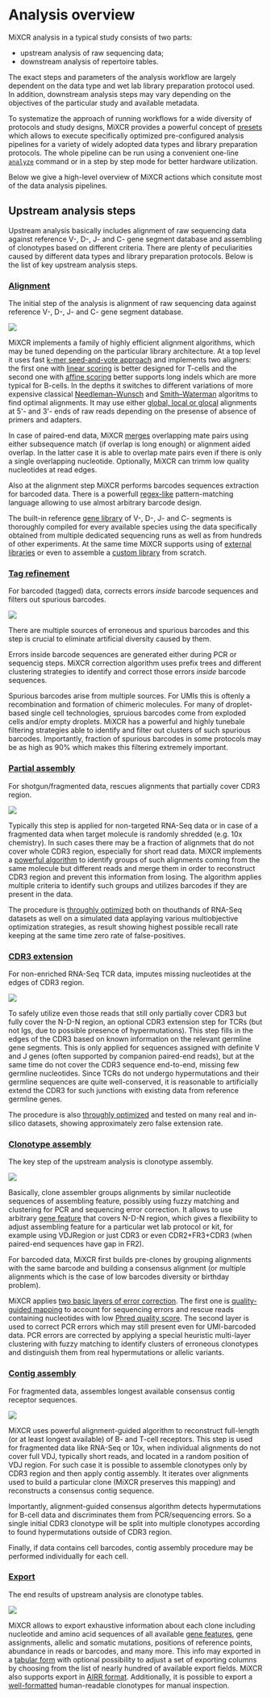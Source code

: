 # Analysis overview

MiXCR analysis in a typical study consists of two parts:

- upstream analysis of raw sequencing data;
- downstream analysis of repertoire tables.

The exact steps and parameters of the analysis workflow are largely dependent on the data type and wet lab library preparation protocol used. In addition, downstream analysis steps may vary depending on the objectives of the particular study and available metadata.

To systematize the approach of running workflows for a wide diversity of protocols and study designs, MiXCR provides a powerful concept of [presets](intro-presets.md) which allows to execute specifically optimized pre-configured analysis pipelines for a variety of widely adopted data types and library preparation protocols. The whole pipeline can be run using a convenient one-line [`analyze`](mixcr-analyze.md) command or in a step by step mode for better hardware utilization.

Below we give a high-level overview of MiXCR actions which consitute most of the data analysis pipelines.

## Upstream analysis steps

Upstream analysis basically includes alignment of raw sequencing data against reference V-, D-, J- and C- gene segment database and assembling of clonotypes based on different criteria. There are plenty of peculiarities caused by different data types and library preparation protocols. Below is the list of key upstream analysis steps.

### [Alignment](mixcr-align.md)

The initial step of the analysis is alignment of raw sequencing data against reference V-, D-, J- and C- gene segment database.
    
![](./pics/align.svg)

MiXCR implements a family of highly efficient alignment algorithms, which may be tuned depending on the particular library architecture. At a top level it uses fast [k-mer seed-and-vote approach](http://nar.oxfordjournals.org/content/41/10/e108) and implements two aligners: the first one with [linear scoring](mixcr-align.md#parameters-for-kaligner) is better designed for T-cells and the second one with [affine scoring](mixcr-align.md#parameters-for-kaligner2) better supports long indels which are more typical for B-cells. In the depths it switches to different variations of more expensive classical [Needleman–Wunsch](https://en.wikipedia.org/wiki/Needleman–Wunsch_algorithm) and [Smith–Waterman](https://en.wikipedia.org/wiki/Smith–Waterman_algorithm) algoritms to find optimal alignments. It may use either [global, local or glocal](https://en.wikipedia.org/wiki/Sequence_alignment#Global_and_local_alignments) alignments at 5'- and 3'- ends of raw reads depending on the presense of absence of primers and adapters. 
 
In case of paired-end data, MiXCR [merges](mixcr-align.md#merging-algorithm-parameters) overlapping mate pairs using either subsequence match (if overlap is long enough) or alignment aided overlap. In the latter case it is able to overlap mate pairs even if there is only a single overlapping nucleotide. Optionally, MiXCR can trimm low quality nucleotides at read edges.  

Also at the alignment step MiXCR performs barcodes sequences extraction for barcoded data. There is a powerfull [regex-like](ref-tag-pattern.md) pattern-matching language allowing to use almost arbitrary barcode design.  

The built-in reference [gene library](http://github.com/repseqio/library) of V-, D-, J- and C- segments is thoroughly compiled for every available species using the data specifically obtained from multiple dedicated sequencing runs as well as from hundreds of other experiments. At the same time MiXCR supports using of [external libraries](../guides/external-libraries.md) or even to assemble a [custom library](../guides/create-custom-library.md) from scratch.     

### [Tag refinement](mixcr-correctAndSortTags.md)

For barcoded (tagged) data, corrects errors _inside_ barcode sequences and filters out spurious barcodes.

![](pics/correctAndSortTags.svg)

There are multiple sources of erroneous and spurious barcodes and this step is crucial to eliminate artificial diversity caused by them.

Errors inside barcode sequences are generated either during PCR or sequencig steps. MiXCR correction algorithm uses prefix trees and different clustering strategies to identify and correct those errors _inside_ barcode sequences.

Spurious barcodes arise from multiple sources. For UMIs this is oftenly a recombination and formation of chimeric molecules. For many of droplet-based single cell technologies, spruious barcodes come from exploded cells and/or empty droplets. MiXCR has a powerful and highly tunebale filtering strategies able to identify and filter out clusters of such spurious barcodes. Importantly, fraction of spurious barcodes in some protocols may be as high as 90% which makes this filtering extremely important.


### [Partial assembly](mixcr-assemblePartial.md)

For shotgun/fragmented data, rescues alignments that partially cover CDR3 region.

![](pics/assemblePartial.svg)

Typically this step is applied for non-targeted RNA-Seq data or in case of a fragmented data when target molecule is randomly shredded (e.g. 10x chemistry). In such cases there may be a fraction of alignmets that do not cover whole CDR3 region, especially for short read data. MiXCR implements a [powerful algorithm](https://www.nature.com/articles/nbt.3979) to identify groups of such alignments coming from the same molecule but different reads and merge them in order to reconstruct CDR3 region and prevent this information from losing. The algorithm applies multiple criteria to identify such groups and utilizes barcodes if they are present in the data.
 
The procedure is [throughly optimized](https://www.nature.com/articles/nbt.3979) both on thouthands of RNA-Seq datasets as well on a simulated data applaying various multiobjective optimization strategies, as result showing highest possible recall rate keeping at the same time zero rate of false-positives.     



### [CDR3 extension](mixcr-extend.md)

For non-enriched RNA-Seq TCR data, imputes missing nucleotides at the edges of CDR3 region.  

![](pics/extend.svg)

To safely utilize even those reads that still only partially cover CDR3 but fully cover the N-D-N region, an optional CDR3 extension step for TCRs (but not Igs, due to possible presence of hypermutations). This step fills in the edges of the CDR3 based on known information on the relevant germline gene segments. This is only applied for sequences assigned with definite V and J genes (often supported by companion paired-end reads), but at the same time do not cover the CDR3 sequence end-to-end, missing few germline nucleotides. Since TCRs do not undergo hypermutations and their germline sequences are quite well-conserved, it is reasonable to artificially extend the CDR3 for such junctions with existing data from reference germline genes. 

The procedure is also [throughly optimized](https://www.nature.com/articles/nbt.3979) and tested on many real and in-silico datasets,  showing approximately zero false extension rate.

### [Clonotype assembly](mixcr-assemble.md)

The key step of the upstream analysis is clonotype assembly.

![](pics/assemble.svg)

Basically, clone assembler groups alignments by similar nucleotide sequences of assembling feature, possibly using fuzzy matching and clustering for PCR and sequencing error correction. It allows to use arbitrary [gene feature](./ref-gene-features.md) that covers N-D-N region, which gives a flexibility to adjust assembling feature for a particular wet lab protocol or kit, for example using VDJRegion or just CDR3 or even CDR2+FR3+CDR3 (when paired-end sequences have gap in FR2).

For barcoded data, MiXCR first builds pre-clones by grouping alignments with the same barcode and building a consensus alignment (or multiple alignments which is the case of low barcodes diversity or birthday problem).

MiXCR applies [two basic layers of error correction](https://www.nature.com/articles/nmeth.3364). The first one is [quality-guided mapping](https://pubmed.ncbi.nlm.nih.gov/22806588/) to account for sequencing errors and rescue reads containing nucleotides with low [Phred quality score](https://en.wikipedia.org/wiki/Phred_quality_score). The second layer is used to correct PCR errors which may still present even for UMI-barcoded data. PCR errors are corrected by applying a special heuristic multi-layer clustering with fuzzy matching to identify clusters of erroneous clonotypes and distinguish them from real hypermutations or allelic variants.

### [Contig assembly](mixcr-assembleContigs.md)

For fragmented data, assembles longest available consensus contig receptor sequences.  

![](pics/assembleContigs.svg)

MiXCR uses powerful alignment-guided algorithm to reconstruct full-length (or at least longest available) of B- and T-cell receptors. This step is used for fragmented data like RNA-Seq or 10x, when individual alignments do not cover full VDJ, typically short reads, and located in a random position of VDJ region. For such case it is possible to assemble clonotypes only by CDR3 region and then apply contig assembly. It iterates over alignments used to build a particular clone (MiXCR preserves this mapping) and reconstructs a consensus contig sequence.

Importantly, alignment-guided consensus algorithm detects hypermutations for B-cell data and discriminates them from PCR/sequencing errors. So a single initial CDR3 clonotype will be split into multiple clonotypes according to found hypermutations outside of CDR3 region. 

Finally, if data contains cell barcodes, contig assembly procedure may be performed individually for each cell. 


### [Export](mixcr-export.md)

The end results of upstream analysis are clonotype tables.

![](pics/export.svg)

MiXCR allows to export exhaustive information about each clone including nucleotide and amino acid sequences of all available [gene features](ref-gene-features.md), gene assignments, allelic and somatic mutations, positions of reference points, abundance in reads or barcodes, and many more. This info may exported in a [tabular form](mixcr-export.md) with optional possibility to adjust a set of exporting columns by choosing from the list of nearly hundred of available export fields. MiXCR also supports export in [AIRR format](mixcr-exportAirr.md). Additionally, it is possible to export a [well-formatted](mixcr-exportPretty.md) human-readable clonotypes for manual inspection. 

